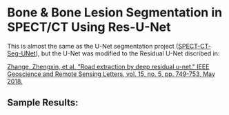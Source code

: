 # Bone & Bone Lesion Segmentation in SPECT/CT Using Res-U-Net
This is almost the same as the U-Net segmentation project (<a href="https://github.com/junyuchen245/SPECT-CT-Seg-UNet">SPECT-CT-Seg-UNet</a>), but the U-Net was modified to the Residual U-Net discribed in:

<a href="https://ieeexplore.ieee.org/abstract/document/8309343">Zhange, Zhengxin, et al. "Road extraction by deep residual u-net." IEEE Geoscience and Remote Sensing Letters, vol. 15, no. 5, pp. 749-753, May 2018.</a>

## Sample Results:
